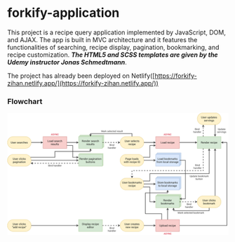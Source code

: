 # forkify-application

This project is a recipe query application implemented by JavaScript, DOM, and AJAX. The app is built in MVC architecture and it features the functionalities of searching, recipe display, pagination, bookmarking, and recipe customization. ***The HTML5 and SCSS templates are given by the Udemy instructor Jonas Schmedtmann***.

The project has already been deployed on Netlify([https://forkify-zihan.netlify.app/](https://forkify-zihan.netlify.app/))


### Flowchart
![plot](forkify-flowchart-part-3.png)
